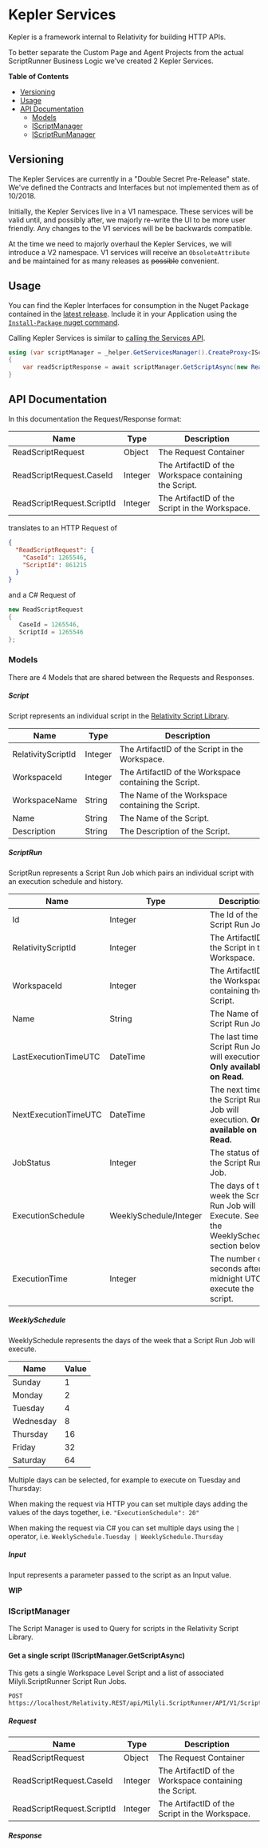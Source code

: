 # Kepler Services

Kepler is a framework internal to Relativity for building HTTP APIs.

To better separate the Custom Page and Agent Projects from the actual ScriptRunner Business Logic we've created 2 Kepler Services.

**Table of Contents**

- [Versioning](#Versioning)
- [Usage](#Usage)
- [API Documentation](#API-Documentation)
  - [Models](#Models)
  - [IScriptManager](#IScriptManager)
  - [IScriptRunManager](#IScriptRunManager)

## Versioning

The Kepler Services are currently in a "Double Secret Pre-Release" state.
We've defined the Contracts and Interfaces but not implemented them as of 10/2018.

Initially, the Kepler Services live in a V1 namespace.
These services will be valid until, and possibly after, we majorly re-write the UI to be more user friendly.
Any changes to the V1 services will be be backwards compatible.

At the time we need to majorly overhaul the Kepler Services, we will introduce a V2 namespace.
V1 services will receive an `ObsoleteAttribute` and be maintained for as many releases as ~~possible~~ convenient.

## Usage

You can find the Kepler Interfaces for consumption in the Nuget Package contained in the [latest release](https://github.com/Milyli/RelativityScriptRunner/releases/latest).
Include it in your Application using the [`Install-Package` nuget command](https://stackoverflow.com/a/35753968).

Calling Kepler Services is similar to [calling the Services API](https://platform.relativity.com/9.6/Content/RSAPI/Basic_concepts/Best_practices_for_the_Services_API.htm).

```csharp
using (var scriptManager = _helper.GetServicesManager().CreateProxy<IScriptManager>(ExecutionIdentity.System))
{
    var readScriptResponse = await scriptManager.GetScriptAsync(new ReadScriptRequest());
}

```

## API Documentation 

In this documentation the Request/Response format:

Name | Type | Description
--- | --- | ---
ReadScriptRequest | Object | The Request Container
ReadScriptRequest.CaseId | Integer | The ArtifactID of the Workspace containing the Script.
ReadScriptRequest.ScriptId | Integer | The ArtifactID of the Script in the Workspace.

translates to an HTTP Request of

```json
{
  "ReadScriptRequest": {
    "CaseId": 1265546,
    "ScriptId": 861215
  }
}
```

and a C# Request of

```csharp
new ReadScriptRequest
{
   CaseId = 1265546,
   ScriptId = 1265546
};
```

### Models

There are 4 Models that are shared between the Requests and Responses.

##### Script

Script represents an individual script in the [Relativity Script Library](https://help.relativity.com/9.6/Content/Relativity/Library_scripts/Relativity_Script_Library.htm).

Name | Type | Description
--- | --- | ---
RelativityScriptId | Integer | The ArtifactID of the Script in the Workspace.
WorkspaceId | Integer | The ArtifactID of the Workspace containing the Script.
WorkspaceName | String | The Name of the Workspace containing the Script.
Name | String | The Name of the Script.
Description | String | The Description of the Script.

##### ScriptRun

ScriptRun represents a Script Run Job which pairs an individual script with an execution schedule and history.

Name | Type | Description
--- | --- | ---
Id | Integer | The Id of the Script Run Job.
RelativityScriptId | Integer | The ArtifactID of the Script in the Workspace.
WorkspaceId | Integer | The ArtifactID of the Workspace containing the Script.
Name | String | The Name of the Script Run Job.
LastExecutionTimeUTC | DateTime | The last time the Script Run Job will execution. **Only available on Read.**
NextExecutionTimeUTC | DateTime | The next time the Script Run Job will execution. **Only available on Read.**
JobStatus | Integer | The status of the Script Run Job.
ExecutionSchedule | WeeklySchedule/Integer | The days of the week the Script Run Job will Execute. See the WeeklySchedule section below.
ExecutionTime | Integer | The number of seconds after midnight UTC to execute the script.

##### WeeklySchedule

WeeklySchedule represents the days of the week that a Script Run Job will execute.

Name | Value
--- | ---
Sunday | 1
Monday | 2
Tuesday | 4
Wednesday | 8
Thursday | 16
Friday | 32
Saturday | 64

Multiple days can be selected, for example to execute on Tuesday and Thursday:

When making the request via HTTP you can set multiple days adding the values of the days together, i.e. `"ExecutionSchedule": 20"`

When making the request via C# you can set multiple days using the `|` operator, i.e. `WeeklySchedule.Tuesday | WeeklySchedule.Thursday`

##### Input

Input represents a parameter passed to the script as an Input value.

**WIP**

### IScriptManager

The Script Manager is used to Query for scripts in the Relativity Script Library.

#### Get a single script (IScriptManager.GetScriptAsync)

This gets a single Workspace Level Script and a list of associated Milyli.ScriptRunner Script Run Jobs.

```
POST https://localhost/Relativity.REST/api/Milyli.ScriptRunner/API/V1/Script/ReadSingle
```

##### Request

Name | Type | Description
--- | --- | ---
ReadScriptRequest | Object | The Request Container
ReadScriptRequest.CaseId | Integer | The ArtifactID of the Workspace containing the Script.
ReadScriptRequest.ScriptId | Integer | The ArtifactID of the Script in the Workspace.

##### Response


